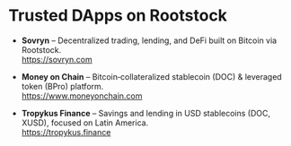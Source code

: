 # Trusted DApps on Rootstock

- **Sovryn** – Decentralized trading, lending, and DeFi built on Bitcoin via Rootstock.  
  https://sovryn.com

- **Money on Chain** – Bitcoin‑collateralized stablecoin (DOC) & leveraged token (BPro) platform.  
  https://www.moneyonchain.com

- **Tropykus Finance** – Savings and lending in USD stablecoins (DOC, XUSD), focused on Latin America.  
  https://tropykus.finance

